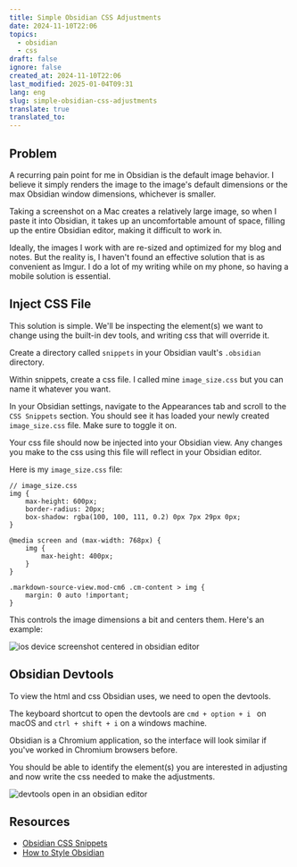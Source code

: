 ```yaml
---
title: Simple Obsidian CSS Adjustments
date: 2024-11-10T22:06
topics:
  - obsidian
  - css
draft: false
ignore: false
created_at: 2024-11-10T22:06
last_modified: 2025-01-04T09:31
lang: eng
slug: simple-obsidian-css-adjustments
translate: true
translated_to: 
---
```


## Problem

A recurring pain point for me in Obsidian is the default image behavior. I believe it simply renders the image to the image's default dimensions or the max Obsidian window dimensions, whichever is smaller.

Taking a screenshot on a Mac creates a relatively large image, so when I paste it into Obsidian, it takes up an uncomfortable amount of space, filling up the entire Obsidian editor, making it difficult to work in.

Ideally, the images I work with are re-sized and optimized for my blog and notes. But the reality is, I haven't found an effective solution that is as convenient as Imgur. I do a lot of my writing while on my phone, so having a mobile solution is essential.

## Inject CSS File

This solution is simple. We'll be inspecting the element(s) we want to change using the built-in dev tools, and writing css that will override it.

Create a directory called `snippets` in your Obsidian vault's `.obsidian` directory.

Within snippets, create a css file. I called mine `image_size.css` but you can name it whatever you want.

In your Obsidian settings, navigate to the Appearances tab and scroll to the `CSS Snippets` section. You should see it has loaded your newly created `image_size.css` file. Make sure to toggle it on.

Your css file should now be injected into your Obsidian view. Any changes you make to the css using this file will reflect in your Obsidian editor.

Here is my `image_size.css` file:

```
// image_size.css
img {
    max-height: 600px;
    border-radius: 20px;
    box-shadow: rgba(100, 100, 111, 0.2) 0px 7px 29px 0px;
}

@media screen and (max-width: 768px) {
    img {
        max-height: 400px;
    }
}

.markdown-source-view.mod-cm6 .cm-content > img {
    margin: 0 auto !important;
}
```

This controls the image dimensions a bit and centers them. Here's an example:

![ios device screenshot centered in obsidian editor](https://cln.sh/N1XqL4Md+)

## Obsidian Devtools

To view the html and css Obsidian uses, we need to open the devtools.

The keyboard shortcut to open the devtools are `cmd + option + i ` on macOS and `ctrl + shift + i` on a windows machine.

Obsidian is a Chromium application, so the interface will look similar if you've worked in Chromium browsers before.

You should be able to identify the element(s) you are interested in adjusting and now write the css needed to make the adjustments.

![devtools open in an obsidian editor](https://cln.sh/PcWLJY4g+)

## Resources

- [Obsidian CSS Snippets](https://help.obsidian.md/Extending+Obsidian/CSS+snippets)
- [How to Style Obsidian](https://publish.obsidian.md/hub/04+-+Guides%2C+Workflows%2C+%26+Courses/Guides/How+to+Style+Obsidian)
